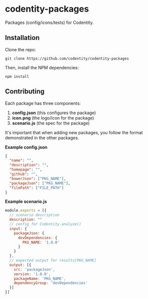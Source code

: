 # codentity-packages

Packages (config/icons/tests) for Codentity.

## Installation

Clone the repo:

```
git clone https://github.com/codentity/codentity-packages
```

Then, install the NPM dependencies:

```
npm install
```

## Contributing

Each package has three components:

1. **config.json** (this configures the package)
2. **icon.png** (the logo/icon for the package)
3. **scenario.js** (the spec for the package)

It's important that when adding new packages, you follow the format demonstrated
in the other packages.

**Example config.json**

```json
{
  "name": "",
  "description": "",
  "homepage": "",
  "github": "",
  "bowerJson": ["PKG_NAME"],
  "packageJson": ["PKG_NAME"],
  "filePath": ["FILE_PATH"]
}
```

**Example scenario.js**
```js
module.exports = [{
  // scenario description
  description: ""
  // config for Codentity.analyze()
  input: {
    packageJson: {
      devDependencies: {
        PKG_NAME: '1.0.0'
      }
    }
  },
  // expected output for results[PKG_NAME]
  output: [{
    src: 'packageJson',
    version: '1.0.0',
    packageName: 'PKG_NAME',
    dependencyGroup: 'devDependencies'
  }]
}]
```
